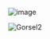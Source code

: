 ![image](https://github.com/user-attachments/assets/1aabae18-ec42-4a12-ba2c-859de21e1d5c)


![Gorsel2](https://github.com/user-attachments/assets/12e92bd3-829c-47df-a12f-d6e8214c909c)
